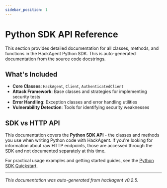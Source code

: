 ```yaml
---
sidebar_position: 1
---
```


# Python SDK API Reference

This section provides detailed documentation for all classes, methods, and functions in the HackAgent Python SDK. This is auto-generated documentation from the source code docstrings.

## What's Included

- **Core Classes**: `HackAgent`, `Client`, `AuthenticatedClient`
- **Attack Framework**: Base classes and strategies for implementing security tests
- **Error Handling**: Exception classes and error handling utilities
- **Vulnerability Detection**: Tools for identifying security weaknesses

## SDK vs HTTP API

This documentation covers the **Python SDK API** - the classes and methods you use when writing Python code with HackAgent. If you're looking for information about raw HTTP endpoints, those are accessed through the SDK and not documented separately at this time.

For practical usage examples and getting started guides, see the [Python SDK Quickstart](../sdk/python-quickstart.md).

---

*This documentation was auto-generated from hackagent v0.2.5.*

